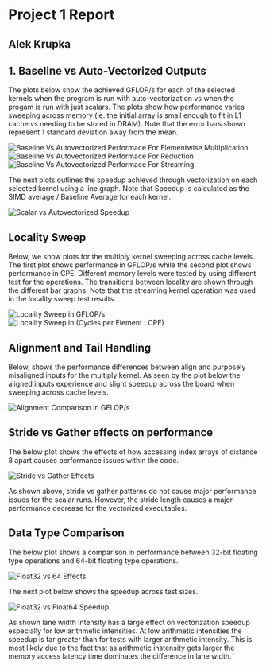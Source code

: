 # Project 1 Report
## Alek Krupka

## 1. Baseline vs Auto-Vectorized Outputs

The plots below show the achieved GFLOP/s for each of the selected kernels
when the program is run with auto-vectorization vs when the progam
is run with just scalars.  The plots show how performance varies sweeping
across memory (ie. the initial array is small enough to fit in L1 cache vs
needing to be stored in DRAM).  Note that the error bars shown represent 1 standard
deviation away from the mean.

![Baseline Vs Autovectorized Performace For Elementwise Multiplication](data_analysis/plots/BaselineVsVectorizedMULTIPLY.png)
![Baseline Vs Autovectorized Performace For Reduction](data_analysis/plots/BaselineVsVectorizedREDUCE.png)
![Baseline Vs Autovectorized Performace For Streaming](data_analysis/plots/BaselineVsVectorizedSTREAM.png)

The next plots outlines the speedup achieved through vectorization on each selected kernel
using a line graph.  Note that Speedup is calculated as
the SIMD average / Baseline Average for each kernel.

![Scalar vs Autovectorized Speedup](data_analysis/plots/Part1SpeedUp.png)

## Locality Sweep

Below, we show plots for the multiply kernel sweeping across cache levels.
The first plot shows performance in GFLOP/s while the second
plot shows performance in CPE.  Different memory levels were tested by using
different test for the operations.  The transitions between locality
are shown through the different bar graphs.  Note that the streaming
kernel operation was used in the locality sweep test results.

![Locality Sweep in GFLOP/s](data_analysis/plots/LocalitySweepGFLOPS.png)
![Locality Sweep in (Cycles per Element : CPE)](data_analysis/plots/LocalitySweepCPE.png)

## Alignment and Tail Handling

Below, shows the performance differences between align and purposely misaligned
inputs for the multiply kernel.  As seen by the plot below
the aligned inputs experience and slight speedup across the board when sweeping
across cache levels.

![Alignment Comparison in GFLOP/s](data_analysis/plots/Part3Graph.png)

## Stride vs Gather effects on performance

The below plot shows the effects of how accessing index arrays of distance 8 apart
causes performance issues within the code.

![Stride vs Gather Effects](data_analysis/plots/Part4Plot.png)

As shown above, stride vs gather patterns do not cause major performance issues
for the scalar runs.  However, the stride length causes a major performance decrease for 
the vectorized executables.

## Data Type Comparison

The below plot shows a comparison in performance between 32-bit floating
type operations and 64-bit floating type operations.

![Float32 vs 64 Effects](data_analysis/plots/Part5Plot.png)

The next plot below shows the speedup across test sizes.

![Float32 vs Float64 Speedup](data_analysis/plots/Float32Float64SpeedUp.png)

As shown lane width intensity has a large effect on vectorization speedup
especially for low arithmetic intensities.  At low arithmetic intensities the
speedup is far greater than for tests with larger arithmetic intensity.
This is most likely due to the fact that as arithmetic instensity gets larger
the memory access latency time dominates the difference in
lane width.